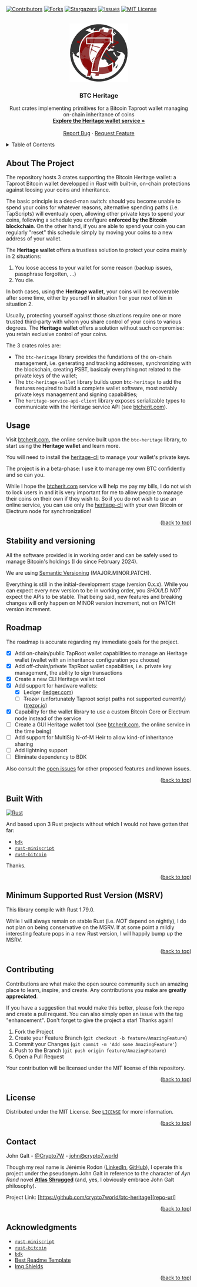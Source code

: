 <!-- markdownlint-disable MD033 MD041 -->
<div id="top"></div>

<!-- PROJECT SHIELDS -->
<!--
*** I'm using markdown "reference style" links for readability.
*** Reference links are enclosed in brackets [ ] instead of parentheses ( ).
*** See the bottom of this document for the declaration of the reference variables
*** for contributors-url, forks-url, etc. This is an optional, concise syntax you may use.
*** https://www.markdownguide.org/basic-syntax/#reference-style-links
-->

[![Contributors][contributors-shield]][contributors-url]
[![Forks][forks-shield]][forks-url]
[![Stargazers][stars-shield]][stars-url]
[![Issues][issues-shield]][issues-url]
[![MIT License][license-shield]][license-url]

<!-- PROJECT LOGO -->
<br />
<div align="center">
  <a href="https://github.com/crypto7world/btc-heritage">
    <img src="images/logo.png" alt="Logo" width="160" height="160">
  </a>

  <h3 align="center">BTC Heritage</h3>

  <p align="center">
    Rust crates implementing primitives for a Bitcoin Taproot wallet managing on-chain inheritance of coins
    <br />
    <a href="https://btcherit.com"><strong>Explore the Heritage wallet service »</strong></a>
    <br />
    <br />
    <a href="https://github.com/crypto7world/btc-heritage/issues">Report Bug</a>
    ·
    <a href="https://github.com/crypto7world/btc-heritage/issues">Request Feature</a>
  </p>
</div>

<!-- TABLE OF CONTENTS -->
<details>
  <summary>Table of Contents</summary>
  <ol>
    <li><a href="#about-the-project">About The Project</a></li>
    <li><a href="#usage">Usage</a></li>
    <li><a href="#roadmap">Roadmap</a></li>
    <li><a href="#built-with">Built With</a></li>
    <li><a href="#minimum-supported-rust-version-msrv">Minimum Supported Rust Version (MSRV)</a></li>
    <li><a href="#contributing">Contributing</a></li>
    <li><a href="#license">License</a></li>
    <li><a href="#contact">Contact</a></li>
    <li><a href="#acknowledgments">Acknowledgments</a></li>
  </ol>
</details>

<!-- ABOUT THE PROJECT -->

## About The Project

The repository hosts 3 crates supporting the Bitcoin Heritage wallet: a Taproot Bitcoin wallet developped in _Rust_ with built-in, on-chain protections against loosing your coins and inheritance.

The basic principle is a dead-man switch: should you become unable to spend your coins for whatever reasons, alternative spending paths (i.e. TapScripts) will eventualy open, allowing other private keys to spend your coins, following a schedule you configure **enforced by the Bitcoin blockchain**. On the other hand, if you are able to spend your coin you can regularly "reset" this schedule simply by moving your coins to a new address of your wallet.

The **Heritage wallet** offers a trustless solution to protect your coins mainly in 2 situations:

1. You loose access to your wallet for some reason (backup issues, passphrase forgotten, ...)
2. You die.

In both cases, using the **Heritage wallet**, your coins will be recoverable after some time, either by yourself in situation 1 or your next of kin in situation 2.

Usually, protecting yourself against those situations require one or more trusted third-party with whom you share control of your coins to various degrees. The **Heritage wallet** offers a solution without such compromise: you retain exclusive control of your coins.

The 3 crates roles are:

- The `btc-heritage` library provides the fundations of the on-chain management, i.e. generating and tracking addresses, synchronizing with the blockchain, creating PSBT, basicaly everything not related to the private keys of the wallet;
- The `btc-heritage-wallet` library builds upon `btc-heritage` to add the features required to build a complete wallet software, most notably private keys management and signing capabilities;
- The `heritage-service-api-client` library exposes serializable types to communicate with the Heritage service API (see [btcherit.com][heritage-wallet-service]).

## Usage

Visit [btcherit.com][heritage-wallet-service], the online service built upon the `btc-heritage` library, to start using the **Heritage wallet** and learn more.

You will need to install the [heritage-cli] to manage your wallet's private keys.

The project is in a beta-phase: I use it to manage my own BTC confidently and so can you.

While I hope the [btcherit.com][heritage-wallet-service] service will help me pay my bills, I do not wish to lock users in and it is very important for me to allow people to manage their coins on their own if they wish to. So if you do not wish to use an online service, you can use only the [heritage-cli] with your own Bitcoin or Electrum node for synchronization!

<p align="right">(<a href="#top">back to top</a>)</p>

<!-- STABILITY AND VERSIONING -->

## Stability and versioning

All the software provided is in working order and can be safely used to manage Bitcoin's holdings (I do since February 2024).

We are using [Semantic Versioning](https://github.com/semver/semver) (MAJOR.MINOR.PATCH).

Everything is still in the initial-development stage (version 0.x.x). While you can expect every new version to be in working order, you _SHOULD NOT_ expect the APIs to be stable. That being said, new features and breaking changes will only happen on MINOR version increment, not on PATCH version increment.

<!-- ROADMAP -->

## Roadmap

The roadmap is accurate regarding my immediate goals for the project.

- [x] Add on-chain/public TapRoot wallet capabilities to manage an Heritage wallet (wallet with an inheritance configuration you choose)
- [x] Add off-chain/private TapRoot wallet capabilities, i.e. private key management, the ability to sign transactions
- [x] Create a new CLI Heritage wallet tool
- [x] Add support for hardware wallets:
  - [x] Ledger ([ledger.com](https://www.ledger.com/))
  - [ ] ~~Trezor~~ (unfortunately Taproot script paths not supported currently) ([trezor.io](https://trezor.io/))
- [x] Capability for the wallet library to use a custom Bitcoin Core or Electrum node instead of the service
- [ ] Create a GUI Heritage wallet tool (see [btcherit.com][heritage-wallet-service], the online service in the time being)
- [ ] Add support for MultiSig N-of-M Heir to allow kind-of inheritance sharing
- [ ] Add lightning support
- [ ] Eliminate dependency to BDK

Also consult the [open issues](https://github.com/crypto7world/btc-heritage/issues) for other proposed features and known issues.

<p align="right">(<a href="#top">back to top</a>)</p>

## Built With

[![Rust][rust-shield]][rust-url]

And based upon 3 Rust projects without which I would not have gotten that far:

- [`bdk`]
- [`rust-miniscript`]
- [`rust-bitcoin`]

Thanks.

<p align="right">(<a href="#top">back to top</a>)</p>

<!-- MSRV -->

## Minimum Supported Rust Version (MSRV)

This library compile with Rust 1.79.0.

While I will always remain on stable Rust (i.e. _NOT_ depend on nightly), I do not plan on being conservative on the MSRV. If at some point a mildly interesting feature pops in a new Rust version, I will happily bump up the MSRV.

<p align="right">(<a href="#top">back to top</a>)</p>

<!-- CONTRIBUTING -->

## Contributing

Contributions are what make the open source community such an amazing place to learn, inspire, and create. Any contributions you make are **greatly appreciated**.

If you have a suggestion that would make this better, please fork the repo and create a pull request. You can also simply open an issue with the tag "enhancement".
Don't forget to give the project a star! Thanks again!

1. Fork the Project
2. Create your Feature Branch (`git checkout -b feature/AmazingFeature`)
3. Commit your Changes (`git commit -m 'Add some AmazingFeature'`)
4. Push to the Branch (`git push origin feature/AmazingFeature`)
5. Open a Pull Request

Your contribution will be licensed under the MIT license of this repository.

<p align="right">(<a href="#top">back to top</a>)</p>

<!-- LICENSE -->

## License

Distributed under the MIT License. See [`LICENSE`][license-url] for more information.

<p align="right">(<a href="#top">back to top</a>)</p>

<!-- CONTACT -->

## Contact

John Galt - [@Crypto7W](https://twitter.com/Crypto7W) - <john@crypto7.world>

Though my real name is Jérémie Rodon ([LinkedIn][jr-linkedin-url], [GitHub][jr-github-url]), I operate this project under the pseudonym John Galt in reference to the character of _Ayn Rand_ novel [**Atlas Shrugged**](https://www.amazon.com/Atlas-Shrugged-Ayn-Rand-ebook/dp/B003V8B5XO) (and, yes, I obviously embrace John Galt philosophy).

Project Link: [https://github.com/crypto7world/btc-heritage][repo-url]

<p align="right">(<a href="#top">back to top</a>)</p>

<!-- ACKNOWLEDGMENTS -->

## Acknowledgments

- [`rust-miniscript`]
- [`rust-bitcoin`]
- [`bdk`]
- [Best Readme Template](https://github.com/othneildrew/Best-README-Template)
- [Img Shields](https://shields.io)

<p align="right">(<a href="#top">back to top</a>)</p>

<!-- MARKDOWN LINKS & IMAGES -->
<!-- https://www.markdownguide.org/basic-syntax/#reference-style-links -->

[heritage-wallet-service]: https://btcherit.com
[heritage-cli]: https://github.com/crypto7world/heritage-cli
[repo-url]: https://github.com/crypto7world/btc-heritage
[contributors-shield]: https://img.shields.io/github/contributors/crypto7world/btc-heritage.svg?style=for-the-badge
[contributors-url]: https://github.com/crypto7world/btc-heritage/graphs/contributors
[forks-shield]: https://img.shields.io/github/forks/crypto7world/btc-heritage.svg?style=for-the-badge
[forks-url]: https://github.com/crypto7world/btc-heritage/network/members
[stars-shield]: https://img.shields.io/github/stars/crypto7world/btc-heritage.svg?style=for-the-badge
[stars-url]: https://github.com/crypto7world/btc-heritage/stargazers
[issues-shield]: https://img.shields.io/github/issues/crypto7world/btc-heritage.svg?style=for-the-badge
[issues-url]: https://github.com/crypto7world/btc-heritage/issues
[license-shield]: https://img.shields.io/github/license/crypto7world/btc-heritage.svg?style=for-the-badge
[license-url]: https://github.com/crypto7world/btc-heritage/blob/master/LICENSE
[jr-linkedin-url]: https://linkedin.com/in/JeremieRodon
[jr-github-url]: https://github.com/JeremieRodon
[rust-shield]: https://img.shields.io/badge/Rust-000000?style=for-the-badge&logo=rust&logoColor=white
[rust-url]: https://https://www.rust-lang.org/
[`rust-miniscript`]: https://github.com/rust-bitcoin/rust-miniscript
[`rust-bitcoin`]: https://github.com/rust-bitcoin/rust-bitcoin
[`bdk`]: https://github.com/bitcoindevkit/bdk
